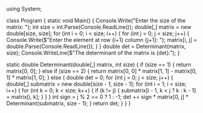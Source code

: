 using System;

class Program {
  static void Main() {
    Console.Write("Enter the size of the matrix: ");
    int size = int.Parse(Console.ReadLine());
    double[,] matrix = new double[size, size];
    for (int i = 0; i < size; i++) {
      for (int j = 0; j < size; j++) {
        Console.Write($"Enter the element at row {i+1} column {j+1}: ");
        matrix[i, j] = double.Parse(Console.ReadLine());
      }
    }
    double det = Determinant(matrix, size);
    Console.WriteLine($"The determinant of the matrix is {det}.");
  }

  static double Determinant(double[,] matrix, int size) {
    if (size == 1) {
      return matrix[0, 0];
    } else if (size == 2) {
      return matrix[0, 0] * matrix[1, 1] - matrix[0, 1] * matrix[1, 0];
    } else {
      double det = 0;
      for (int j = 0; j < size; j++) {
        double[,] submatrix = new double[size - 1, size - 1];
        for (int i = 1; i < size; i++) {
          for (int k = 0; k < size; k++) {
            if (k != j) {
              submatrix[i - 1, k < j ? k : k - 1] = matrix[i, k];
            }
          }
        }
        int sign = j % 2 == 0 ? 1 : -1;
        det += sign * matrix[0, j] * Determinant(submatrix, size - 1);
      }
      return det;
    }
  }
}
